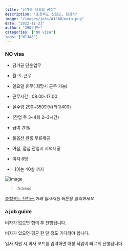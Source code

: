 ```yaml
---
title: "닭가공 제조업 공장"
description: "충청북도 진천군, 현장직"
image: "/images/jobs/W1JA8/main.png"
date: "2022-11-23"
author: "290만원~"
categories: ["NO visa"]
tags: ["W1JA8"]
---
```


<!--### need a visa-->
### NO visa

* 닭가공 단순업무
* 월-토 근무
* 일요일 휴무( 희망시 근무 가능)
* 근무시간 : 08:00~17:00
* 실수령 290~350만원(최대400)
* (잔업 주 3~4회 2~3시간)

* 급여 20일
* 풀옵션 원룸 무료제공
* 아침, 점심 잔업시 저녁제공
* 여자 6명 
* 나이는 40살 까지

![image](/images/jobs/W1JA8/map.png)

> Adress:
<a target="_blank" rel="noopener noreferrer" href="https://map.naver.com/v5/search/%EB%8C%80%EA%B5%AC%20%EB%B6%81%EA%B5%AC%20%EA%B8%88%ED%98%B8%EB%8F%99/address/14307415.47784901,4287474.920235993,%EB%8C%80%EA%B5%AC%EA%B4%91%EC%97%AD%EC%8B%9C%20%EB%B6%81%EA%B5%AC%20%EA%B8%88%ED%98%B8%EB%8F%99,adm?c=14305615.8222110,4287457.5522424,12.85,0,0,0,dh&isCorrectAnswer=true">
    충청북도 진천군
</a>
<!--
한6
외5
송림 / 제조업	
충북 진천군 이월면 송림5길 14	
30만원	
박종엽	
010-3189-0818	
-->
<cite>아래 입사지원 버튼을 클릭하세요</cite>

### a job guide
비자가 없으면 협의 후 진행됩니다.

비자가 있으면 평균 한 달 정도 기다려야 합니다.

입사 지원 시 회사 코드를 입력하면 매칭 작업이 빠르게 진행됩니다.